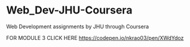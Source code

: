 # Web_Dev-JHU-Coursera
Web Development assignments by JHU through Coursera 



FOR MODULE 3 CLICK HERE https://codepen.io/nkrao03/pen/XWdYdoz
